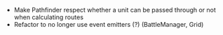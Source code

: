 - Make Pathfinder respect whether a unit can be passed through or not when calculating routes
- Refactor to no longer use event emitters (?) (BattleManager, Grid)
